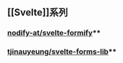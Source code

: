 ## [[Svelte]]系列
### [nodify-at/svelte-formify](https://github.com/nodify-at/svelte-formify)**

### [tjinauyeung/svelte-forms-lib](https://github.com/tjinauyeung/svelte-forms-lib)**